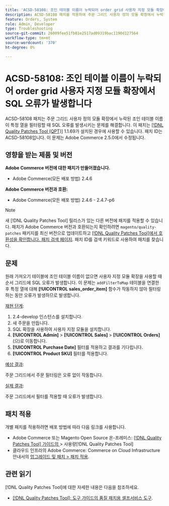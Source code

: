 ```yaml
---
title: 'ACSD-58108: 조인 테이블 이름이 누락되어 order grid 사용자 지정 모듈 확장에서 SQL 오류가 발생합니다'
description: ACSD-58108 패치를 적용하여 주문 그리드 사용자 정의 모듈 확장에서 누락된 조인 테이블 이름이 특정 열을 필터링할 때 SQL 오류를 발생하는 Adobe Commerce 문제를 수정합니다.
feature: Orders, System
role: Admin, Developer
type: Troubleshooting
source-git-commit: 26009fee51fb81e2517ad09319bac1190d127564
workflow-type: tm+mt
source-wordcount: '370'
ht-degree: 0%

---
```



# ACSD-58108: 조인 테이블 이름이 누락되어 order grid 사용자 지정 모듈 확장에서 SQL 오류가 발생합니다

ACSD-58108 패치는 주문 그리드 사용자 정의 모듈 확장에서 누락된 조인 테이블 이름이 특정 열을 필터링할 때 SQL 오류를 발생시키는 문제를 해결합니다. 이 패치는 [[!DNL Quality Patches Tool (QPT)]](/help/tools/quality-patches-tool/quality-patches-tool-to-self-serve-quality-patches.md) 1.1.69가 설치된 경우에 사용할 수 있습니다. 패치 ID는 ACSD-58108입니다. 이 문제는 Adobe Commerce 2.5.0에서 수정됩니다.

## 영향을 받는 제품 및 버전

**Adobe Commerce 버전에 대한 패치가 만들어졌습니다.**

* Adobe Commerce(모든 배포 방법) 2.4.6

**Adobe Commerce 버전과 호환:**

* Adobe Commerce(모든 배포 방법) 2.4.6 - 2.4.7-p6

>[!NOTE]
>
>새 [!DNL Quality Patches Tool] 릴리스가 있는 다른 버전에 패치를 적용할 수 있습니다. 패치가 Adobe Commerce 버전과 호환되는지 확인하려면 `magento/quality-patches` 패키지를 최신 버전으로 업데이트하고 [[!DNL Quality Patches Tool]에서 호환성을 확인합니다. 패치 검색 페이지](https://experienceleague.adobe.com/tools/commerce-quality-patches/index.html). 패치 ID를 검색 키워드로 사용하여 패치를 찾습니다.

## 문제

원래 가져오기 테이블에 조인 테이블 이름이 없으면 사용자 지정 모듈 확장을 사용할 때 순서 그리드에 SQL 오류가 발생합니다. 이 문제는 `addFilterToMap` 테이블을 연결한 후 특정 열에 대해 **[!UICONTROL sales_order_item]** 함수가 작동하지 않아 필터링하는 동안 오류가 발생하므로 발생합니다.

<u>재현 단계</u>:

01. 2.4-develop 인스턴스를 설치합니다.
02. 새 주문을 만듭니다.
03. SQL 확장을 사용하여 사용자 지정 모듈을 설치합니다.
04. **[!UICONTROL Admin]** > **[!UICONTROL Sales]** > **[!UICONTROL Orders]**(으)로 이동합니다.
05. **[!UICONTROL Purchase Date]** 필터를 적용하고 결과를 기다립니다.
06. **[!UICONTROL Product SKU]** 필터를 적용합니다.

<u>예상 결과</u>:

주문 그리드에서 주문 필터링은 오류 없이 작동합니다.

<u>실제 결과</u>:

주문 그리드에서 필터를 적용할 때 오류가 발생합니다.

## 패치 적용

개별 패치를 적용하려면 배포 방법에 따라 다음 링크를 사용합니다.

* Adobe Commerce 또는 Magento Open Source 온-프레미스: [[!DNL Quality Patches Tool]  가이드의 ](/help/tools/quality-patches-tool/usage.md)> 사용량[!DNL Quality Patches Tool]
* 클라우드 인프라의 Adobe Commerce: Commerce on Cloud Infrastructure 안내서의 [업그레이드 및 패치 > 패치 적용](https://experienceleague.adobe.com/docs/commerce-cloud-service/user-guide/develop/upgrade/apply-patches.html).

## 관련 읽기

[!DNL Quality Patches Tool]에 대한 자세한 내용은 다음을 참조하세요.

* [[!DNL Quality Patches Tool]: 도구 가이드의 품질 패치용 셀프서비스 도구](/help/tools/quality-patches-tool/quality-patches-tool-to-self-serve-quality-patches.md).
